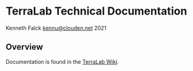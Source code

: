 # TerraLab Technical Documentation
Kenneth Falck <kennu@clouden.net> 2021

## Overview

Documentation is found in the [TerraLab Wiki](https://github.com/terralab-odoo/terralab-docs/wiki).
